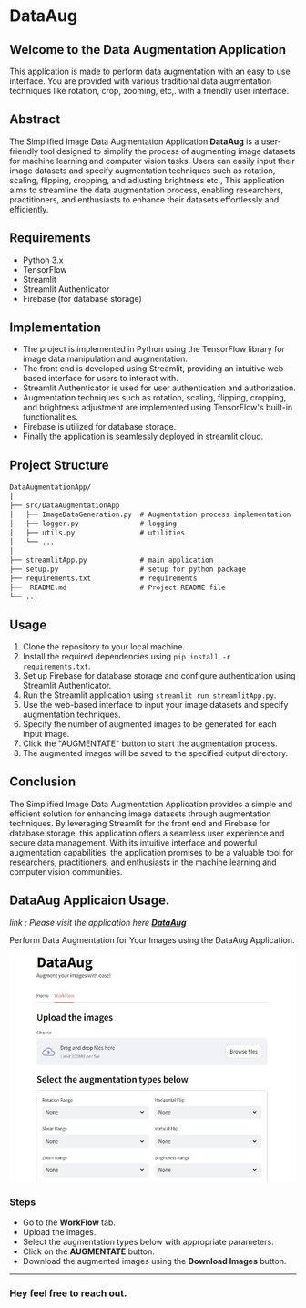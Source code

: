 # DataAug


## Welcome to the Data Augmentation Application
This application is made to perform data augmentation with an easy to use interface. You are provided with various traditional data augmentation techniques like rotation, crop, zooming, etc,. with a friendly user interface.

## Abstract
The Simplified Image Data Augmentation Application **DataAug** is a user-friendly tool designed to simplify the process of augmenting image datasets for machine learning and computer vision tasks. Users can easily input their image datasets and specify augmentation techniques such as rotation, scaling, flipping, cropping, and adjusting brightness etc., This application aims to streamline the data augmentation process, enabling researchers, practitioners, and enthusiasts to enhance their datasets effortlessly and efficiently.

## Requirements
- Python 3.x
- TensorFlow
- Streamlit
- Streamlit Authenticator
- Firebase (for database storage)

## Implementation
- The project is implemented in Python using the TensorFlow library for image data manipulation and augmentation. 
- The front end is developed using Streamlit, providing an intuitive web-based interface for users to interact with. 
- Streamlit Authenticator is used for user authentication and authorization. 
- Augmentation techniques such as rotation, scaling, flipping, cropping, and brightness  adjustment are implemented using TensorFlow's built-in functionalities. 
- Firebase is utilized for database storage.
- Finally the application is seamlessly deployed in streamlit cloud.

## Project Structure
```
DataAugmentationApp/
│
├── src/DataAugmentationApp
│   ├── ImageDataGeneration.py  # Augmentation process implementation
│   ├── logger.py               # logging
│   ├── utils.py                # utilities 
│   └── ...
│
├── streamlitApp.py             # main application
├── setup.py                    # setup for python package
├── requirements.txt            # requirements
├──  README.md                  # Project README file
└── ...
```

## Usage
1. Clone the repository to your local machine.
2. Install the required dependencies using `pip install -r requirements.txt`.
3. Set up Firebase for database storage and configure authentication using Streamlit Authenticator.
4. Run the Streamlit application using `streamlit run streamlitApp.py`.
5. Use the web-based interface to input your image datasets and specify augmentation techniques.
6. Specify the number of augmented images to be generated for each input image.
7. Click the "AUGMENTATE" button to start the augmentation process.
8. The augmented images will be saved to the specified output directory.

## Conclusion
The Simplified Image Data Augmentation Application provides a simple and efficient solution for enhancing image datasets through augmentation techniques. By leveraging Streamlit for the front end and Firebase for database storage, this application offers a seamless user experience and secure data management. With its intuitive interface and powerful augmentation capabilities, the application promises to be a valuable tool for researchers, practitioners, and enthusiasts in the machine learning and computer vision communities.


## DataAug Applicaion Usage.
*link : Please visit the application here **[DataAug](https://dataaug.streamlit.app/)*** 
 
Perform Data Augmentation for Your Images using the DataAug Application.

![DataAug](DataAug_image.jpg)
### Steps
- Go to the **WorkFlow** tab.
- Upload the images.
- Select the augmentation types below with appropriate parameters.
- Click on the **AUGMENTATE** button.
- Download the augmented images using the **Download Images** button.

---

### Hey feel free to reach out.